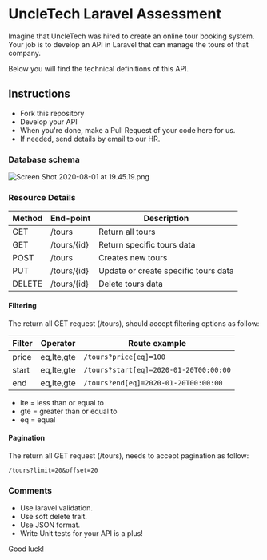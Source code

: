 # UncleTech Laravel Assessment

Imagine that UncleTech was hired to create an online tour booking system. Your job is to develop an API in Laravel that can manage the tours of that company.

Below you will find the technical definitions of this API.

## Instructions

- Fork this repository
- Develop your API
- When you're done, make a Pull Request of your code here for us.
- If needed, send details by email to our HR.

### Database schema

![Screen Shot 2020-08-01 at 19.45.19.png](https://media.clubhouse.io/api/attachments/files/clubhouse-assets/5f19eeb5-3e06-481d-bf5c-39c4b25ad481/5f25f081-2bb0-4e5a-89ea-0227d52dc41c/Screen%20Shot%202020-08-01%20at%2019.45.19.png)

### Resource Details

| Method|End-point | Description |
|-|-|-|
| GET  | /tours | Return all tours |
| GET  | /tours/{id} | Return specific tours data |
| POST  | /tours | Creates new tours |
| PUT  | /tours/{id} | Update or create specific tours data |
| DELETE  | /tours/{id} | Delete tours data |

#### Filtering

The return all GET request (/tours), should accept filtering options as follow:

|Filter|Operator|Route example|
|-|-|-|
|price|eq,lte,gte|`/tours?price[eq]=100`|
|start|eq,lte,gte|`/tours?start[eq]=2020-01-20T00:00:00`|
|end|eq,lte,gte|`/tours?end[eq]=2020-01-20T00:00:00`|

- lte = less than or equal to
- gte = greater than or equal to
- eq = equal

#### Pagination

The return all GET request (/tours), needs to accept pagination as follow:

```
/tours?limit=20&offset=20
```

### Comments

- Use laravel validation.
- Use soft delete trait.
- Use JSON format.
- Write  Unit tests for your API is a plus! 

Good luck!